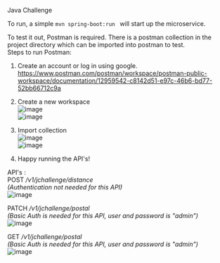 Java Challenge

To run, a simple `mvn spring-boot:run ` will start up the microservice.
  
To test it out, Postman is required. There is a postman collection in the project directory which can be imported into postman to test.  
Steps to run Postman:  
1) Create an account or log in using google.  
https://www.postman.com/postman/workspace/postman-public-workspace/documentation/12959542-c8142d51-e97c-46b6-bd77-52bb66712c9a  
  
3) Create a new workspace  
![image](https://github.com/ahmadizzaz/javachallenge/assets/36722847/7cdcfe55-c97e-40a9-a43f-7047e5902e5b)    
![image](https://github.com/ahmadizzaz/javachallenge/assets/36722847/fa5b4f55-285a-49f3-b479-558b7bc35fae)    
  
4) Import collection  
![image](https://github.com/ahmadizzaz/javachallenge/assets/36722847/1a9aead0-2f8e-4d3d-877a-a2c01e5dd9ab)    
![image](https://github.com/ahmadizzaz/javachallenge/assets/36722847/31521146-92d1-4047-a95a-250f47d7072c)  
  
5) Happy running the API's!  
  
    
API's :      
POST _/v1/jchallenge/distance_   
*(Authentication not needed for this API)*  
![image](https://github.com/ahmadizzaz/javachallenge/assets/36722847/65ae6b7c-9aa9-4065-9f20-1884499ca293)  
  
PATCH _/v1/jchallenge/postal_    
*(Basic Auth is needed for this API, user and password is "admin")*  
![image](https://github.com/ahmadizzaz/javachallenge/assets/36722847/a5347d2f-fbc8-49b2-a8b8-2f9c8e257ae9)  
  
GET _/v1/jchallenge/postal_    
*(Basic Auth is needed for this API, user and password is "admin")*  
![image](https://github.com/ahmadizzaz/javachallenge/assets/36722847/b28b282d-6c18-45b6-950c-3eb5e28c4b75)  
